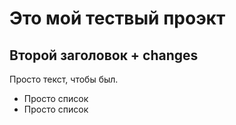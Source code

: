 # Это мой тествый проэкт

## Второй заголовок + changes
Просто текст, чтобы был.

- Просто список
- Просто список
